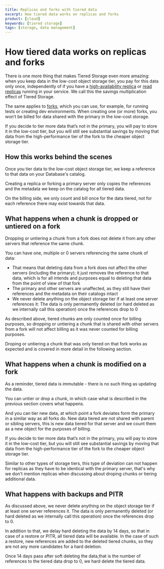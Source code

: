 ```yaml
---
title: Replicas and forks with tiered data
excerpt: How tiered data works on replicas and forks
product: [cloud]
keywords: [tiered storage]
tags: [storage, data management]
---
```


# How tiered data works on replicas and forks 

There is one more thing that makes Tiered Storage even more amazing: when you keep data in the low-cost object storage tier,
you pay for this data only once, independently of if you have a [high-availability replica][ha-replica]
or [read replicas][read-replica] running in your service. We call this the savings multiplication effect of Tiered Storage.

The same applies to [forks][operations-forking], which you can use, for example, for running tests or creating dev environments.
When creating one (or more) forks, you won’t be billed for data shared with the primary in the low-cost storage.

If you decide to tier more data that’s not in the primary, you will pay to store it in the low-cost tier,
but you will still see substantial savings by moving that data from the high-performance tier of the fork to the cheaper object storage tier.

## How this works behind the scenes

Once you tier data to the low-cost object storage tier, we keep a reference to that data on your Database's catalog.

Creating a replica or forking a primary server only copies the references and the metadata we keep on the catalog for all tiered data.

On the billing side, we only count and bill once for the data tiered, not for each reference there may exist towards that data. 

## What happens when a chunk is dropped or untiered on a fork

Dropping or untiering a chunk from a fork does not delete it from any other servers that reference the same chunk.

You can have one, multiple or 0 servers referencing the same chunk of data:
* That means that deleting data from a fork does not affect the other servers (including the primary);
  it just removes the reference to that data, which is for all intends and purposes equal to deleting that data from the point of view of that fork
* The primary and other servers are unaffected, as they still have their references and the metadata on their catalogs intact
* We never delete anything on the object storage tier if at least one server references it:
  The data is only permanently deleted (or hard deleted as we internally call this operation) once the references drop to 0

As described above, tiered chunks are only counted once for billing purposes, so dropping or untiering a chunk that is shared with other servers
from a fork will not affect billing as it was never counted for billing purposes.

Droping or untiering a chunk that was only tiered on that fork works as expected and is covered in more detail in the following section. 

## What happens when a chunk is modified on a fork

As a reminder, tiered data is immutable - there is no such thing as updating the data.

You can untier or drop a chunk, in which case what is described in the previous section covers what happens.

And you can tier new data, at which point a fork deviates form the primary in a similar way as all forks do.
New data tiered are not shared with parent or sibling servers, this is new data tiered for that server and we count them as a new object for the purposes of billing.

If you decide to tier more data that’s not in the primary, you will pay to store it in the low-cost tier,
but you will still see substantial savings by moving that data from the high-performance tier of the fork to the cheaper object storage tier.

Similar to other types of storage tiers, this type of deviation can not happen for replicas as they have to be identical with the primary server, that's why we don't mention replicas when discussing about droping chunks or tiering additional data.

## What happens with backups and PITR

As discussed above, we never delete anything on the object storage tier if at least one server references it.
The data is only permanently deleted (or hard deleted as we internally call this operation) once the references drop to 0.

In addition to that, we delay hard deleting the data by 14 days, so that in case of a restore or PITR, all tiered data will be available.
In the case of such a restore, new references are added to the deleted tiered chunks, so they are not any more candidates for a hard deletion. 

Once 14 days pass after soft deleting the data,that is the number of references to the tiered data drop to 0, we hard delete the tiered data.

[ha-replica]: /use-timescale/:currentVersion:/ha-replicas/high-availability/
[read-replica]: /use-timescale/:currentVersion:/ha-replicas/read-scaling/#read-replicas
[operations-forking]: /use-timescale/:currentVersion:/services/service-management/#fork-a-service